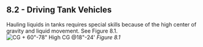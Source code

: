 ## 8.2 - Driving Tank Vehicles
Hauling liquids in tanks requires special skills because of the high center of gravity and liquid movement. See Figure 8.1.
![CG + 60"-78" High CG @18"-24']()
_Figure 8.1_
